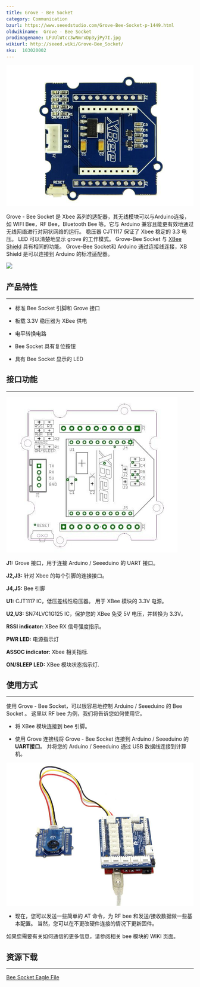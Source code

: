 ```yaml
---
title: Grove - Bee Socket
category: Communication
bzurl: https://www.seeedstudio.com/Grove-Bee-Socket-p-1449.html
oldwikiname:  Grove - Bee Socket
prodimagename: LFUUlWtcc3wNmrxDp3yjPy7I.jpg
wikiurl: http://seeed.wiki/Grove-Bee_Socket/
sku:  103020002
---
```


![](https://github.com/SeeedDocument/Grove-Bee_Socket/raw/master/img/Bee_Socket_01.jpg)

Grove - Bee Socket 是 Xbee 系列的适配器，其无线模块可以与Arduino连接，如 WIFI Bee，RF Bee，Bluetooth Bee 等。它与 Arduino 兼容且能更有效地通过无线网络进行对网状网络的运行。 稳压器 CJT1117 保证了 Xbee 稳定的 3.3 电压。 LED 可以清楚地显示 grove 的工作模式。
Grove-Bee Socket 与 [XBee Shield](/XBee_Shield_V2.0) 具有相同的功能。 Grove-Bee Socket和 Arduino 通过连接线连接，XB Shield 是可以连接到 Arduino 的标准适配器。

[![](https://github.com/SeeedDocument/wiki_chinese/raw/master/docs/images/click_to_buy.PNG)](https://item.taobao.com/item.htm?spm=a1z10.3-c.w4002-11172317909.10.2571febF8DwHR&id=526471153414)


##  产品特性
---
* 标准 Bee Socket 引脚和 Grove 接口

* 板载 3.3V 稳压器为 XBee 供电

* 电平转换电路

* Bee Socket 具有复位按钮

* 具有 Bee Socket 显示的 LED

##  接口功能
---
![](https://github.com/SeeedDocument/Grove-Bee_Socket/raw/master/img/Bee_Socket_Interface.jpg)

**J1:** Grove 接口，用于连接 Arduino / Seeeduino 的 UART 接口。

**J2,J3:** 针对 Xbee 的每个引脚的连接接口。

**J4,J5:** Bee 引脚

**U1:** CJT1117 IC，低压差线性稳压器。 用于 XBee 模块的 3.3V 电源。

**U2,U3:**  SN74LVC1G125 IC，保护您的 XBee 免受 5V 电压，并转换为 3.3V。


**RSSI indicator:** XBee RX 信号强度指示。

**PWR LED:** 电源指示灯

**ASSOC indicator:**  Xbee 相关指标.

**ON/SLEEP LED:** XBee 模块状态指示灯.

##  使用方式
---
使用 Grove - Bee Socket，可以很容易地控制 Arduino / Seeeduino 的 Bee Socket 。 这里以 RF bee 为例，我们将告诉您如何使用它。

* 将 XBee 模块连接到 bee 引脚。

* 使用 Grove 连接线将 Grove - Bee Socket 连接到 Arduino / Seeeduino 的 **UART接口**。 并将您的 Arduino / Seeeduino 通过 USB 数据线连接到计算机。

![](https://github.com/SeeedDocument/Grove-Bee_Socket/raw/master/img/Grove-Bee_Socket.jpg)

* 现在，您可以发送一些简单的 AT 命令，为 RF bee 和发送/接收数据做一些基本配置。 当然，您可以在不更改硬件连接的情况下更新固件。

如果您需要有关如何通信的更多信息，请参阅相关 bee 模块的 WIKI 页面。

##  资源下载
---
[Bee Socket Eagle File](https://github.com/SeeedDocument/Grove-Bee_Socket/raw/master/res/Bee_Socket_Eagle_File.zip)
